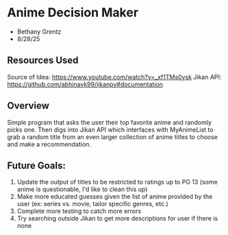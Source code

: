 # Anime Decision Maker

* Bethany Grentz
* 8/28/25

## Resources Used
Source of Idea: https://www.youtube.com/watch?v=_xf1TMs0ysk
Jikan API: https://github.com/abhinavk99/jikanpy#documentation

## Overview
Simple program that asks the user their top favorite anime and randomly picks one. Then digs into Jikan API which interfaces
with MyAnimeList to grab a random title from an even larger collection of anime titles to choose and make a recommendation.

## Future Goals:
1. Update the output of titles to be restricted to ratings up to PG 13 (some anime is questionable, I'd like to clean this up)
2. Make more educated guesses given the list of anime provided by the user (ex: series vs. movie, tailor specific genres, etc.)
3. Complete more testing to catch more errors
4. Try searching outside Jikan to get more descriptions for user if there is none
